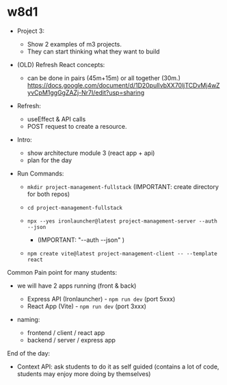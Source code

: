 
# w8d1

<!-- 

  @todo:
  - improve this notes for day planning

 -->


- Project 3: 
  - Show 2 examples of m3 projects.
  - They can start thinking what they want to build



- (OLD) Refresh React concepts:
  - can be done in pairs (45m+15m) or all together (30m.)
  https://docs.google.com/document/d/1D20pulIvbXX70ljTCDvMj4wZyvCpM1ggGgZAZj-Nr7I/edit?usp=sharing



- Refresh:
  - useEffect & API calls
  - POST request to create a resource.


- Intro:
  - show architecture module 3 (react app + api)
  - plan for the day


- Run Commands:

  <!--
  Update Jan 2023:
  
  - we could now use "npx ironlauncher@latest new-app --fs"

  - it will create 2 directories with server + client
  - server: includes auth functionality + json
  - client: includes auth functionality (inc. context, navbar, etc)
    - it also has .jsx extension + SERVICES + component for "loading", etc

  -- PROBLEM: if we use that, all the auth functionality will be given (students may not learn by implementing it)

  -- ALTERNATIVE:
    - generate as usual (ironlauncher --auth --json + Vite)
    - go through the units (students implement auth following students portal).
    - after that, we generate a project with "--fs" and we explain the little differences.

  -->
  
  - `mkdir project-management-fullstack` (IMPORTANT: create directory for both repos)
  - `cd project-management-fullstack`
  - `npx --yes ironlauncher@latest project-management-server --auth --json` 
    - (IMPORTANT: "--auth --json" )
  - `npm create vite@latest project-management-client -- --template react`

    <!-- 
  
    IMPORTANT:
    - initialize with ironlauncher --auth --json 
    - (so that we can speed up backend auth lecture) 
    
    -->




<!-- 

- React | Building the Rest API (time: 3.5h / and going a bit fast)
- React | Integrating the React App

  -> these 2 lessons, do them directly copying the content from students portal (make sure students understand all steps)
  -> (otherwise they take too much time)

-->


Common Pain point for many students:
- we will have 2 apps running (front & back)
  - Express API (Ironlauncher) - `npm run dev` (port 5xxx)
  - React App (Vite) - `npm run dev` (port 3xxx)
- naming:
  - frontend / client / react app
  - backend / server / express app

  <!-- @LT: show them (ie. run both apps on my computer) -->







<!-- 

@todo: 
- create CSS and provide it to students (it will help them understand the UI and the project better) 

-->



End of the day:
- Context API: ask students to do it as self guided (contains a lot of code, students may enjoy more doing by themselves)


